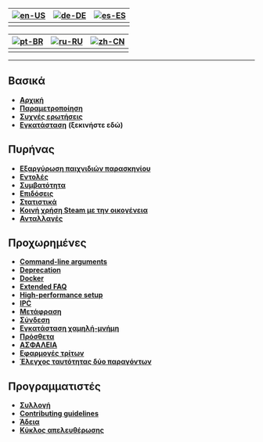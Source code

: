 | [![en-US](https://raw.githubusercontent.com/hjnilsson/country-flags/master/png100px/us.png)](https://github.com/JustArchiNET/ArchiSteamFarm/wiki/Home) | [![de-DE](https://raw.githubusercontent.com/hjnilsson/country-flags/master/png100px/de.png)](https://github.com/JustArchiNET/ArchiSteamFarm/wiki/Home-de-DE) | [![es-ES](https://raw.githubusercontent.com/hjnilsson/country-flags/master/png100px/es.png)](https://github.com/JustArchiNET/ArchiSteamFarm/wiki/Home-es-ES) |
| ------------------------------------------------------------------------------------------------------------------------------------------------------ | ------------------------------------------------------------------------------------------------------------------------------------------------------------ | ------------------------------------------------------------------------------------------------------------------------------------------------------------ |
|                                                                                                                                                        |                                                                                                                                                              |                                                                                                                                                              |

| [![pt-BR](https://raw.githubusercontent.com/hjnilsson/country-flags/master/png100px/br.png)](https://github.com/JustArchiNET/ArchiSteamFarm/wiki/Home-pt-BR) | [![ru-RU](https://raw.githubusercontent.com/hjnilsson/country-flags/master/png100px/ru.png)](https://github.com/JustArchiNET/ArchiSteamFarm/wiki/Home-ru-RU) | [![zh-CN](https://raw.githubusercontent.com/hjnilsson/country-flags/master/png100px/cn.png)](https://github.com/JustArchiNET/ArchiSteamFarm/wiki/Home-zh-CN) |
| ------------------------------------------------------------------------------------------------------------------------------------------------------------ | ------------------------------------------------------------------------------------------------------------------------------------------------------------ | ------------------------------------------------------------------------------------------------------------------------------------------------------------ |
|                                                                                                                                                              |                                                                                                                                                              |                                                                                                                                                              |

* * *

## Βασικά

* **[Αρχική](https://github.com/JustArchiNET/ArchiSteamFarm/wiki/Home)**
* **[Παραμετροποίηση](https://github.com/JustArchiNET/ArchiSteamFarm/wiki/Configuration)**
* **[Συχνές ερωτήσεις](https://github.com/JustArchiNET/ArchiSteamFarm/wiki/FAQ)**
* **[Εγκατάσταση](https://github.com/JustArchiNET/ArchiSteamFarm/wiki/Setting-up)** **(ξεκινήστε εδώ)**

## Πυρήνας

* **[Εξαργύρωση παιχνιδιών παρασκηνίου](https://github.com/JustArchiNET/ArchiSteamFarm/wiki/Background-games-redeemer)**
* **[Εντολές](https://github.com/JustArchiNET/ArchiSteamFarm/wiki/Commands)**
* **[Συμβατότητα](https://github.com/JustArchiNET/ArchiSteamFarm/wiki/Compatibility)**
* **[Επιδόσεις](https://github.com/JustArchiNET/ArchiSteamFarm/wiki/Performance)**
* **[Στατιστικά](https://github.com/JustArchiNET/ArchiSteamFarm/wiki/Statistics)**
* **[Κοινή χρήση Steam με την οικογένεια](https://github.com/JustArchiNET/ArchiSteamFarm/wiki/Steam-Family-Sharing)**
* **[Ανταλλαγές](https://github.com/JustArchiNET/ArchiSteamFarm/wiki/Trading)**

## Προχωρημένες

* **[Command-line arguments](https://github.com/JustArchiNET/ArchiSteamFarm/wiki/Command-line-arguments)**
* **[Deprecation](https://github.com/JustArchiNET/ArchiSteamFarm/wiki/Deprecation)**
* **[Docker](https://github.com/JustArchiNET/ArchiSteamFarm/wiki/Docker)**
* **[Extended FAQ](https://github.com/JustArchiNET/ArchiSteamFarm/wiki/Extended-FAQ)**
* **[High-performance setup](https://github.com/JustArchiNET/ArchiSteamFarm/wiki/High-performance-setup)**
* **[IPC](https://github.com/JustArchiNET/ArchiSteamFarm/wiki/IPC)**
* **[Μετάφραση](https://github.com/JustArchiNET/ArchiSteamFarm/wiki/Localization)**
* **[Σύνδεση](https://github.com/JustArchiNET/ArchiSteamFarm/wiki/Logging)**
* **[Εγκατάσταση χαμηλή-μνήμη](https://github.com/JustArchiNET/ArchiSteamFarm/wiki/Low-memory-setup)**
* **[Πρόσθετα](https://github.com/JustArchiNET/ArchiSteamFarm/wiki/Plugins)**
* **[ΑΣΦΑΛΕΙΑ](https://github.com/JustArchiNET/ArchiSteamFarm/wiki/Security)**
* **[Εφαρμογές τρίτων](https://github.com/JustArchiNET/ArchiSteamFarm/wiki/Third-party)**
* **[Έλεγχος ταυτότητας δύο παραγόντων](https://github.com/JustArchiNET/ArchiSteamFarm/wiki/Two-factor-authentication)**

## Προγραμματιστές

* **[Συλλογή](https://github.com/JustArchiNET/ArchiSteamFarm/wiki/Compilation)**
* **[Contributing guidelines](https://github.com/JustArchiNET/ArchiSteamFarm/blob/master/.github/CONTRIBUTING.md)**
* **[Άδεια](https://github.com/JustArchiNET/ArchiSteamFarm/wiki/License)**
* **[Κύκλος απελευθέρωσης](https://github.com/JustArchiNET/ArchiSteamFarm/wiki/Release-cycle)**
